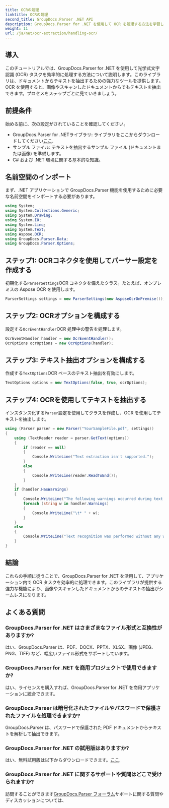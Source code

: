 ```yaml
---
title: OCRの処理
linktitle: OCRの処理
second_title: GroupDocs.Parser .NET API
description: GroupDocs.Parser for .NET を使用して OCR を処理する方法を学習します。画像やスキャンしたドキュメントからテキストを効率的に抽出します。
weight: 11
url: /ja/net/ocr-extraction/handling-ocr/
---
```

## 導入
このチュートリアルでは、GroupDocs.Parser for .NET を使用して光学式文字認識 (OCR) タスクを効率的に処理する方法について説明します。このライブラリは、ドキュメントからテキストを抽出するための強力なツールを提供します。OCR を使用すると、画像やスキャンしたドキュメントからでもテキストを抽出できます。プロセスをステップごとに見ていきましょう。
## 前提条件
始める前に、次の設定がされていることを確認してください。
- GroupDocs.Parser for .NETライブラリ: ライブラリをここからダウンロードしてください[ここ](https://releases.groupdocs.com/parser/net/).
- サンプル ファイル: テキストを抽出するサンプル ファイル (ドキュメントまたは画像) を準備します。
- C# および .NET 環境に関する基本的な知識。

## 名前空間のインポート
まず、.NET アプリケーションで GroupDocs.Parser 機能を使用するために必要な名前空間をインポートする必要があります。
```csharp
using System;
using System.Collections.Generic;
using System.Drawing;
using System.IO;
using System.Linq;
using System.Text;
using Aspose.OCR;
using GroupDocs.Parser.Data;
using GroupDocs.Parser.Options;
```
## ステップ1: OCRコネクタを使用してパーサー設定を作成する
初期化する`ParserSettings`OCR コネクタを備えたクラス。たとえば、オンプレミスの Aspose OCR を使用します。
```csharp
ParserSettings settings = new ParserSettings(new AsposeOcrOnPremise());
```
## ステップ2: OCRオプションを構成する
設定する`OcrEventHandler`OCR 処理中の警告を処理します。
```csharp
OcrEventHandler handler = new OcrEventHandler();
OcrOptions ocrOptions = new OcrOptions(handler);
```
## ステップ3: テキスト抽出オプションを構成する
作成する`TextOptions`OCR ベースのテキスト抽出を有効にします。
```csharp
TextOptions options = new TextOptions(false, true, ocrOptions);
```
## ステップ4: OCRを使用してテキストを抽出する
インスタンス化する`Parser`設定を使用してクラスを作成し、OCR を使用してテキストを抽出します。
```csharp
using (Parser parser = new Parser("YourSampleFile.pdf", settings))
{
    using (TextReader reader = parser.GetText(options))
    {
        if (reader == null)
        {
            Console.WriteLine("Text extraction isn't supported.");
        }
        else
        {
            Console.WriteLine(reader.ReadToEnd());
        }
    }
    if (handler.HasWarnings)
    {
        Console.WriteLine("The following warnings occurred during text recognition:");
        foreach (string w in handler.Warnings)
        {
            Console.WriteLine("\t* " + w);
        }
    }
    else
    {
        Console.WriteLine("Text recognition was performed without any warnings.");
    }
}
```

## 結論
これらの手順に従うことで、GroupDocs.Parser for .NET を活用して、アプリケーション内で OCR タスクを効率的に処理できます。このライブラリが提供する強力な機能により、画像やスキャンしたドキュメントからのテキストの抽出がシームレスになります。

## よくある質問
### GroupDocs.Parser for .NET はさまざまなファイル形式と互換性がありますか?
はい、GroupDocs.Parser は、PDF、DOCX、PPTX、XLSX、画像 (JPEG、PNG、TIFF) など、幅広いファイル形式をサポートしています。
### GroupDocs.Parser for .NET を商用プロジェクトで使用できますか?
はい、ライセンスを購入すれば、GroupDocs.Parser for .NET を商用アプリケーションに統合できます。
### GroupDocs.Parser は暗号化されたファイルやパスワードで保護されたファイルを処理できますか?
GroupDocs.Parser は、パスワードで保護された PDF ドキュメントからテキストを解析して抽出できます。
### GroupDocs.Parser for .NET の試用版はありますか?
はい、無料試用版は以下からダウンロードできます。[ここ](https://releases.groupdocs.com/).
### GroupDocs.Parser for .NET に関するサポートや質問はどこで受けられますか?
訪問することができます[GroupDocs.Parser フォーラム](https://forum.groupdocs.com/c/parser/17)サポートに関する質問やディスカッションについては、